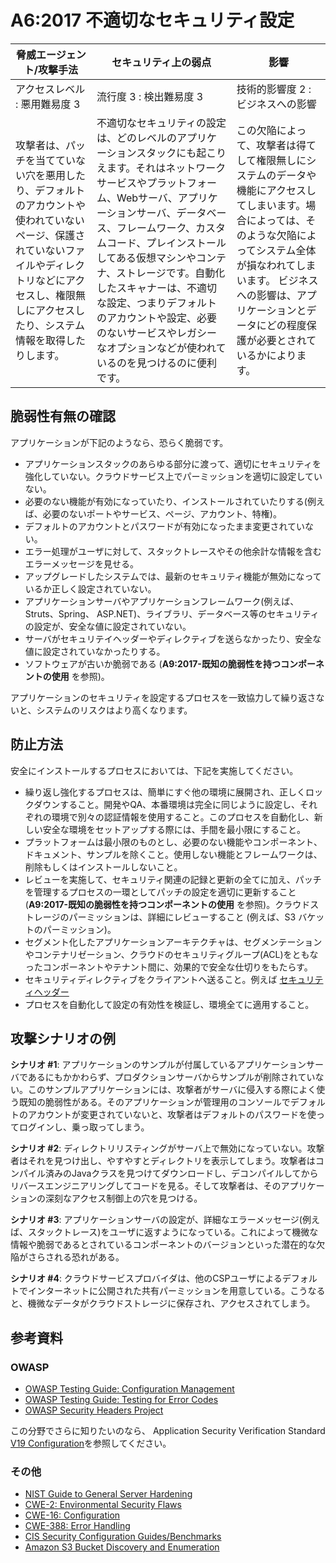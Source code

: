 # A6:2017 不適切なセキュリティ設定

| 脅威エージェント/攻撃手法 | セキュリティ上の弱点           | 影響               |
| -- | -- | -- |
| アクセスレベル : 悪用難易度 3 | 流行度 3 : 検出難易度 3 | 技術的影響度 2 : ビジネスへの影響 |
| 攻撃者は、パッチを当てていない穴を悪用したり、デフォルトのアカウントや使われていないページ、保護されていないファイルやディレクトリなどにアクセスし、権限無しにアクセスしたり、システム情報を取得したりします。| 不適切なセキュリティの設定は、どのレベルのアプリケーションスタックにも起こりえます。それはネットワークサービスやプラットフォーム、Webサーバ、アプリケーションサーバ、データベース、フレームワーク、カスタムコード、プレインストールしてある仮想マシンやコンテナ、ストレージです。自動化したスキャナーは、不適切な設定、つまりデフォルトのアカウントや設定、必要のないサービスやレガシーなオプションなどが使われているのを見つけるのに便利です。 | この欠陥によって、攻撃者は得てして権限無しにシステムのデータや機能にアクセスしてしまいます。場合によっては、そのような欠陥によってシステム全体が損なわれてしまいます。 ビジネスへの影響は、アプリケーションとデータにどの程度保護が必要とされているかによります。 |

## 脆弱性有無の確認

アプリケーションが下記のようなら、恐らく脆弱です。

* アプリケーションスタックのあらゆる部分に渡って、適切にセキュリティを強化していない。クラウドサービス上でパーミッションを適切に設定していない。
* 必要のない機能が有効になっていたり、インストールされていたりする(例えば、必要のないポートやサービス、ページ、アカウント、特権)。
* デフォルトのアカウントとパスワードが有効になったまま変更されていない。
* エラー処理がユーザに対して、スタックトレースやその他余計な情報を含むエラーメッセージを見せる。
* アップグレードしたシステムでは、最新のセキュリティ機能が無効になっているか正しく設定されていない。
* アプリケーションサーバやアプリケーションフレームワーク(例えば、Struts、Spring、 ASP.NET)、ライブラリ、データベース等のセキュリティの設定が、安全な値に設定されていない。
* サーバがセキュリテイヘッダーやディレクティブを送らなかったり、安全な値に設定されていなかったりする。
* ソフトウェアが古いか脆弱である (**A9:2017-既知の脆弱性を持つコンポーネントの使用** を参照)。

アプリケーションのセキュリティを設定するプロセスを一致協力して繰り返さないと、システムのリスクはより高くなります。

## 防止方法

安全にインストールするプロセスにおいては、下記を実施してください。

* 繰り返し強化するプロセスは、簡単にすぐ他の環境に展開され、正しくロックダウンすること。開発やQA、本番環境は完全に同じように設定し、それぞれの環境で別々の認証情報を使用すること。このプロセスを自動化し、新しい安全な環境をセットアップする際には、手間を最小限にすること。
* プラットフォームは最小限のものとし、必要のない機能やコンポーネント、ドキュメント、サンプルを除くこと。使用しない機能とフレームワークは、削除もしくはインストールしないこと。
* レビューを実施して、セキュリティ関連の記録と更新の全てに加え、パッチを管理するプロセスの一環としてパッチの設定を適切に更新すること(**A9:2017-既知の脆弱性を持つコンポーネントの使用** を参照)。クラウドストレージのパーミッションは、詳細にレビューすること (例えば、S3 バケットのパーミッション)。
* セグメント化したアプリケーションアーキテクチャは、セグメンテーションやコンテナリゼーション、クラウドのセキュリティグループ(ACL)をともなったコンポーネントやテナント間に、効果的で安全な仕切りをもたらす。
* セキュリティディレクティブをクライアントへ送ること。例えば [セキュリティヘッダー](https://www.owasp.org/index.php/OWASP_Secure_Headers_Project)
* プロセスを自動化して設定の有効性を検証し、環境全てに適用すること。

## 攻撃シナリオの例

**シナリオ #1**: アプリケーションのサンプルが付属しているアプリケーションサーバであるにもかかわらず、プロダクションサーバからサンプルが削除されていない。このサンプルアプリケーションには、攻撃者がサーバに侵入する際によく使う既知の脆弱性がある。そのアプリケーションが管理用のコンソールでデフォルトのアカウントが変更されていないと、攻撃者はデフォルトのパスワードを使ってログインし、乗っ取ってしまう。

**シナリオ #2**: ディレクトリリスティングがサーバ上で無効になっていない。攻撃者はそれを見つけ出し、やすやすとディレクトリを表示してしまう。攻撃者はコンパイル済みのJavaクラスを見つけてダウンロードし、デコンパイルしてからリバースエンジニアリングしてコードを見る。そして攻撃者は、そのアプリケーションの深刻なアクセス制御上の穴を見つける。

**シナリオ #3**: アプリケーションサーバの設定が、詳細なエラーメッセージ(例えば、スタックトレース)をユーザに返すようになっている。これによって機微な情報や脆弱であるとされているコンポーネントのバージョンといった潜在的な欠陥がさらされる恐れがある。

**シナリオ #4**: クラウドサービスプロバイダは、他のCSPユーザによるデフォルトでインターネットに公開された共有パーミッションを用意している。こうなると、機微なデータがクラウドストレージに保存され、アクセスされてしまう。

## 参考資料

### OWASP

* [OWASP Testing Guide: Configuration Management](https://www.owasp.org/index.php/Testing_for_configuration_management)
* [OWASP Testing Guide: Testing for Error Codes](https://www.owasp.org/index.php/Testing_for_Error_Code_(OWASP-IG-006))
* [OWASP Security Headers Project](https://www.owasp.org/index.php/OWASP_Secure_Headers_Project)

この分野でさらに知りたいのなら、 Application Security Verification Standard [V19 Configuration](https://www.owasp.org/index.php/ASVS_V19_Configuration)を参照してください。

### その他

* [NIST Guide to General Server Hardening](https://csrc.nist.gov/publications/detail/sp/800-123/final)
* [CWE-2: Environmental Security Flaws](https://cwe.mitre.org/data/definitions/2.html)
* [CWE-16: Configuration](https://cwe.mitre.org/data/definitions/16.html)
* [CWE-388: Error Handling](https://cwe.mitre.org/data/definitions/388.html)
* [CIS Security Configuration Guides/Benchmarks](https://www.cisecurity.org/cis-benchmarks/)
* [Amazon S3 Bucket Discovery and Enumeration](https://blog.websecurify.com/2017/10/aws-s3-bucket-discovery.html)
